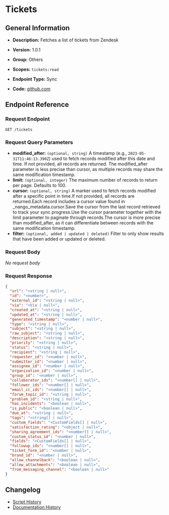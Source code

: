 <!-- BEGIN GENERATED CONTENT -->
# Tickets

## General Information

- **Description:** Fetches a list of tickets from Zendesk

- **Version:** 1.0.1
- **Group:** Others
- **Scopes:** `tickets:read`
- **Endpoint Type:** Sync
- **Code:** [github.com](https://github.com/NangoHQ/integration-templates/tree/main/integrations/zendesk/syncs/tickets.ts)


## Endpoint Reference

### Request Endpoint

`GET /tickets`

### Request Query Parameters

- **modified_after:** `(optional, string)` A timestamp (e.g., `2023-05-31T11:46:13.390Z`) used to fetch records modified after this date and time. If not provided, all records are returned. The modified_after parameter is less precise than cursor, as multiple records may share the same modification timestamp.
- **limit:** `(optional, integer)` The maximum number of records to return per page. Defaults to 100.
- **cursor:** `(optional, string)` A marker used to fetch records modified after a specific point in time.If not provided, all records are returned.Each record includes a cursor value found in _nango_metadata.cursor.Save the cursor from the last record retrieved to track your sync progress.Use the cursor parameter together with the limit parameter to paginate through records.The cursor is more precise than modified_after, as it can differentiate between records with the same modification timestamp.
- **filter:** `(optional, added | updated | deleted)` Filter to only show results that have been added or updated or deleted.

### Request Body

_No request body_

### Request Response

```json
{
  "url": "<string | null>",
  "id": "<number>",
  "external_id": "<string | null>",
  "via": "<Via | null>",
  "created_at": "<string | null>",
  "updated_at": "<string | null>",
  "generated_timestamp": "<number | null>",
  "type": "<string | null>",
  "subject": "<string | null>",
  "raw_subject": "<string | null>",
  "description": "<string | null>",
  "priority": "<string | null>",
  "status": "<string | null>",
  "recipient": "<string | null>",
  "requester_id": "<number | null>",
  "submitter_id": "<number | null>",
  "assignee_id": "<number | null>",
  "organization_id": "<number | null>",
  "group_id": "<number | null>",
  "collaborator_ids": "<number[] | null>",
  "follower_ids": "<number[] | null>",
  "email_cc_ids": "<number[] | null>",
  "forum_topic_id": "<string | null>",
  "problem_id": "<string | null>",
  "has_incidents": "<boolean | null>",
  "is_public": "<boolean | null>",
  "due_at": "<string | null>",
  "tags": "<string[] | null>",
  "custom_fields": "<CustomFields[] | null>",
  "satisfaction_rating": "<object | null>",
  "sharing_agreement_ids": "<number[] | null>",
  "custom_status_id": "<number | null>",
  "fields": "<CustomFields[] | null>",
  "followup_ids": "<number[] | null>",
  "ticket_form_id": "<number | null>",
  "brand_id": "<number | null>",
  "allow_channelback": "<boolean | null>",
  "allow_attachments": "<boolean | null>",
  "from_messaging_channel": "<boolean | null>"
}
```

## Changelog

- [Script History](https://github.com/NangoHQ/integration-templates/commits/main/integrations/zendesk/syncs/tickets.ts)
- [Documentation History](https://github.com/NangoHQ/integration-templates/commits/main/integrations/zendesk/syncs/tickets.md)

<!-- END  GENERATED CONTENT -->


